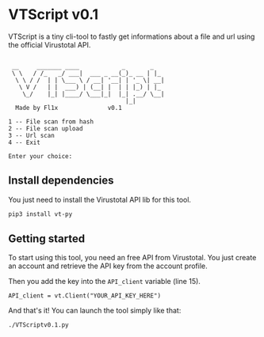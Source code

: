 # VTScript v0.1

VTScript is a tiny cli-tool to fastly get informations about a file and url using the official Virustotal API.

```

 __     _______ ____            _       _    
 \ \   / /_   _/ ___|  ___ _ __(_)_ __ | |_  
  \ \ / /  | | \___ \ / __| '__| | '_ \| __| 
   \ V /   | |  ___) | (__| |  | | |_) | |_  
    \_/    |_| |____/ \___|_|  |_| .__/ \__|
                                 |_|         
  Made by Fl1x				v0.1

1 -- File scan from hash
2 -- File scan upload
3 -- Url scan
4 -- Exit

Enter your choice: 

```

## Install dependencies

You just need to install the Virustotal API lib for this tool.

```bash
pip3 install vt-py
```

## Getting started

To start using this tool, you need an free API from Virustotal. You just create an account and retrieve the API key from the account profile.

Then you add the key into the `API_client` variable (line 15).

```python3
API_client = vt.Client("YOUR_API_KEY_HERE")
```

And that's it! You can launch the tool simply like that:

```bash
./VTScriptv0.1.py
```
